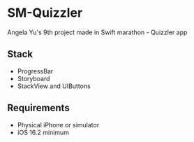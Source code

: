 # SM-Quizzler
Angela Yu's 9th project made in Swift marathon - Quizzler app

## Stack
- ProgressBar
- Storyboard
- StackView and UIButtons

## Requirements
- Physical iPhone or simulator
- iOS 16.2 minimum
